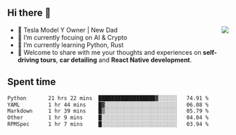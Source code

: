## Hi there 👋
<img align="right" src="https://github-readme-stats.vercel.app/api?username=ljunb&show_icons=true&icon_color=CE1D2D&text_color=718096&bg_color=00000000&hide_title=true&hide_border=true" />

- 🚗 Tesla Model Y Owner | New Dad
- 🔭 I’m currently focuing on AI & Crypto
- 🌱 I’m currently learning Python, Rust
- 💬 Welcome to share with me your thoughts and experiences on **self-driving tours**, **car detailing** and **React Native development**.




## Spent time
<!--START_SECTION:waka-->

```txt
Python       21 hrs 22 mins  ██████████████████▓░░░░░░   74.91 %
YAML         1 hr 44 mins    █▓░░░░░░░░░░░░░░░░░░░░░░░   06.08 %
Markdown     1 hr 39 mins    █▒░░░░░░░░░░░░░░░░░░░░░░░   05.79 %
Other        1 hr 9 mins     █░░░░░░░░░░░░░░░░░░░░░░░░   04.04 %
RPMSpec      1 hr 7 mins     █░░░░░░░░░░░░░░░░░░░░░░░░   03.94 %
```

<!--END_SECTION:waka-->
